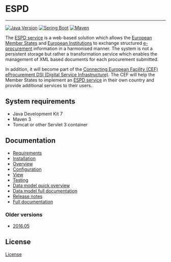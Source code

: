 # ESPD
---

[![Java Version](https://img.shields.io/badge/Java%20Development%20Kit-7%2B-blue.svg?style=flat)](http://www.oracle.com/technetwork/java/javase/downloads/index.html) 
[![Spring Boot](https://img.shields.io/badge/Spring%20Boot-1.3.3-green.svg?style=flat)](http://projects.spring.io/spring-boot) 
[![Maven](https://img.shields.io/badge/Maven-3.0%2B-blue.svg?style=flat)](https://maven.apache.org) 

The [ESPD service](https://ec.europa.eu/growth/tools-databases/espd) is a web-based solution which allows the [European Member States](http://europa.eu/about-eu/countries/index_en.htm) and [European Institutions](http://europa.eu/about-eu/institutions-bodies/)
to exchange structured [e-procurement](https://en.wikipedia.org/wiki/E-procurement) information in a harmonised manner. The system is not a persistent 
storage but rather a transformation service which enables the management of XML based documents for each
procurement submitted.

In addition, it will become part of the [Connecting European Facility (CEF)](https://ec.europa.eu/digital-single-market/en/connecting-europe-facility) [eProcurement DSI (Digital Service Infrastructure)](https://ec.europa.eu/cefdigital/wiki/display/CEFDIGITAL/eProcurement). 
The CEF will help the Member States to implement an [ESPD service](https://ec.europa.eu/growth/tools-databases/espd) in their own country and provide additional 
services to their users.

## System requirements

* Java Development Kit 7
* Maven 3
* Tomcat or other Servlet 3 container

## Documentation

* [Requirements](http://espd.github.io/espd/docs/html/requirements.html)
* [Installation](http://espd.github.io/espd/docs/html/installation.html)
* [Overview](http://espd.github.io/espd/docs/html/overview.html)
* [Configuration](http://espd.github.io/espd/docs/html/configuration.html)
* [View](http://espd.github.io/espd/docs/html/view.html)
* [Testing](http://espd.github.io/espd/docs/html/testing.html)
* [Data model quick overview](http://espd.github.io/espd/docs/html/dataModel.html)
* [Data model full documentation](https://espd.github.io/ESPD-EDM/)
* [Release notes](http://espd.github.io/espd/docs/html/releaseNotes.html)
* [Full documentation](http://espd.github.io/espd/docs/html/espd.html)

### Older versions

* [2016.05](https://github.com/ESPD/espd/blob/2016.05/espd-docs/src/main/asciidoc/espd.adoc)

## License

[License](http://espd.github.io/espd/docs/html/license.html)

